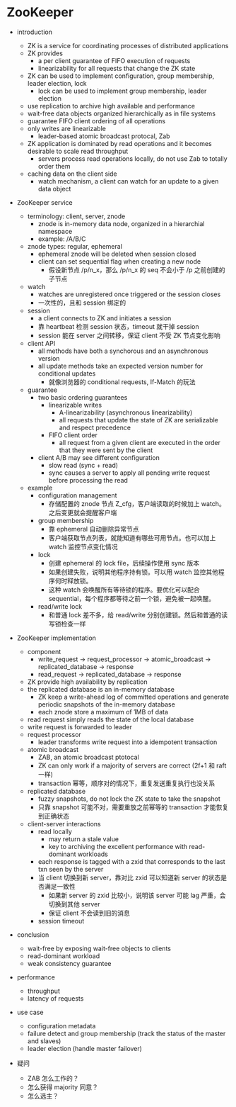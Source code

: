 # ZooKeeper

- introduction
    - ZK is a service for coordinating processes of distributed applications
    - ZK provides
        - a per client guarantee of FIFO execution of requests
        - linearizability for all requests that change the ZK state
    - ZK can be used to implement configuration, group membership, leader election, lock
        - lock can be used to implement group membership, leader election
    - use replication to archive high available and performance
    - wait-free data objects organized hierarchically as in file systems
    - guarantee FIFO client ordering of all operations
    - only writes are linearizable
        - leader-based atomic broadcast protocal, Zab
    - ZK application is dominated by read operations and it becomes desirable to scale read throughput
        - servers process read operations locally, do not use Zab to totally order them
    - caching data on the client side
        - watch mechanism, a client can watch for an update to a given data object

- ZooKeeper service
    - terminology: client, server, znode
        - znode is in-memory data node, organized in a hierarchial namespace
        - example: /A/B/C
    - znode types: regular, ephemeral
        - ephemeral znode will be deleted when session closed
        - client can set sequential flag when creating a new node
            - 假设新节点 /p/n_x，那么 /p/n_x 的 seq 不会小于 /p 之前创建的子节点
    - watch
        - watches are unregistered once triggered or the session closes
        - 一次性的，且和 session 绑定的
    - session
        - a client connects to ZK and initiates a session
        - 靠 heartbeat 检测 session 状态，timeout 就干掉 session
        - session 能在 server 之间转移，保证 client 不受 ZK 节点变化影响
    - client API
        - all methods have both a synchorous and an asynchronous version
        - all update methods take an expected version number for conditional updates
            - 就像浏览器的 conditional requests, If-Match 的玩法
    - guarantee
        - two basic ordering guarantees
            - linearizable writes
                - A-linearizability (asynchronous linearizability)
                - all requests that update the state of ZK are serializable and respect precedence
            - FIFO client order
                - all request from a given client are executed in the order that they were sent by the client
        - client A/B may see different configuration
            - slow read (sync + read)
            - sync causes a server to apply all pending write request before processing the read
    - example
        - configuration management
            - 存储配置的 znode 节点 Z_cfg，客户端读取的时候加上 watch。之后变更就会提醒客户端
        - group membership
            - 靠 ephemeral 自动删除异常节点
            - 客户端获取节点列表，就能知道有哪些可用节点。也可以加上 watch 监控节点变化情况
        - lock
            - 创建 ephemeral 的 lock file，后续操作使用 sync 版本
            - 如果创建失败，说明其他程序持有锁。可以用 watch 监控其他程序何时释放锁。
            - 这种 watch 会唤醒所有等待锁的程序。要优化可以配合 sequential，每个程序都等待之前一个锁，避免被一起唤醒。
        - read/write lock
            - 和普通 lock 差不多，给 read/write 分别创建锁。然后和普通的读写锁检查一样

- ZooKeeper implementation
    - component
        - write_request -> request_processor -> atomic_broadcast -> replicated_database -> response
        - read_request -> replicated_database -> response
    - ZK provide high availability by replication
    - the replicated database is an in-memory database
        - ZK keep a write-ahead log of committed operations and generate periodic snapshots of the in-memory database
        - each znode store a maximum of 1MB of data
    - read request simply reads the state of the local database
    - write request is forwarded to leader
    - request processor
        - leader transforms write request into a idempotent transaction
    - atomic broadcast
        - ZAB, an atomic broadcast ptotocal
        - ZK can only work if a majority of servers are correct (2f+1 和 raft 一样)
        - transaction 幂等，顺序对的情况下，重复发送重复执行也没关系
    - replicated database
        - fuzzy snapshots, do not lock the ZK state to take the snapshot
        - 只靠 snapshot 可能不对，需要重放之前幂等的 transaction 才能恢复到正确状态
    - client-server interactions
        - read locally
            - may return a stale value
            - key to archiving the excellent performance with read-dominant workloads
        - each response is tagged with a zxid that corresponds to the last txn seen by the server
        - 当 client 切换到新 server，靠对比 zxid 可以知道新 server 的状态是否满足一致性
            - 如果新 server 的 zxid 比较小，说明该 server 可能 lag 严重，会切换到其他 server
            - 保证 client 不会读到旧的消息
        - session timeout

- conclusion
    - wait-free by exposing wait-free objects to clients
    - read-dominant workload
    - weak consistency guarantee

- performance
    - throughput
    - latency of requests

- use case
    - configuration metadata
    - failure detect and group membership (track the status of the master and slaves)
    - leader election (handle master failover)

- 疑问
    - ZAB 怎么工作的？
    - 怎么获得 majority 同意？
    - 怎么选主？
